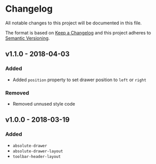 # Changelog
All notable changes to this project will be documented in this file.

The format is based on [Keep a Changelog](http://keepachangelog.com/en/1.0.0/)
and this project adheres to [Semantic Versioning](http://semver.org/spec/v2.0.0.html).

<!--
## [UNRELEASED]
### Added
### Changed
### Deprecated
### Removed
### Fixed
### Security
-->




## v1.1.0 - 2018-04-03
### Added
- Added `position` property to set drawer position to `left` or `right`
### Removed
- Removed unnused style code




## v1.0.0 - 2018-03-19
### Added
- `absolute-drawer`
- `absolute-drawer-layout`
- `toolbar-header-layout`
